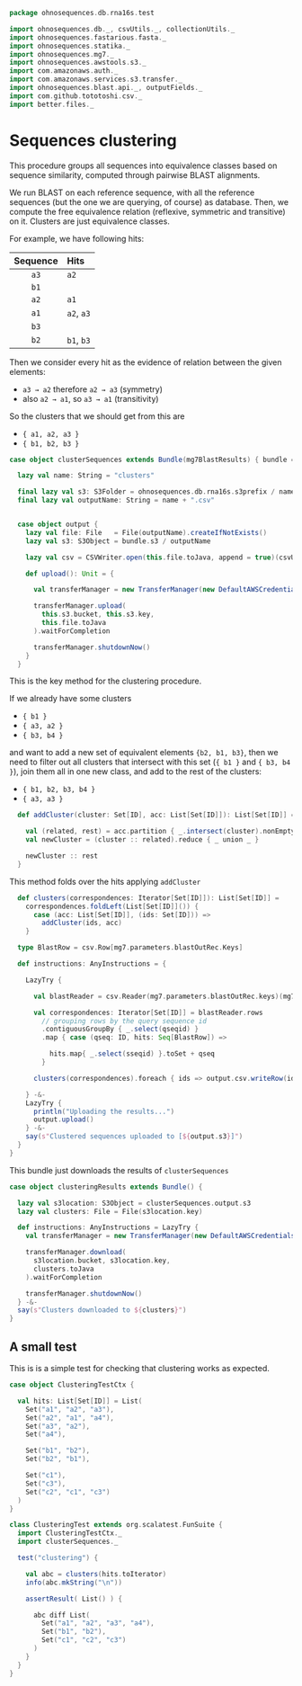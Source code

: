 
```scala
package ohnosequences.db.rna16s.test

import ohnosequences.db._, csvUtils._, collectionUtils._
import ohnosequences.fastarious.fasta._
import ohnosequences.statika._
import ohnosequences.mg7._
import ohnosequences.awstools.s3._
import com.amazonaws.auth._
import com.amazonaws.services.s3.transfer._
import ohnosequences.blast.api._, outputFields._
import com.github.tototoshi.csv._
import better.files._
```


# Sequences clustering

This procedure groups all sequences into equivalence classes based on sequence similarity, computed through pairwise BLAST alignments.

We run BLAST on each reference sequence, with all the reference sequences (but the one we are querying, of course) as database. Then, we compute the free equivalence relation (reflexive, symmetric and transitive) on it. Clusters are just equivalence classes.

For example, we have following hits:

| Sequence | Hits       |
|:--------:|:-----------|
|   `a3`   | `a2`       |
|   `b1`   |            |
|   `a2`   | `a1`       |
|   `a1`   | `a2`, `a3` |
|   `b3`   |            |
|   `b2`   | `b1`, `b3` |

Then we consider every hit as the evidence of relation between the given elements:

* `a3 → a2` therefore `a2 → a3` (symmetry)
* also `a2 → a1`, so `a3 → a1` (transitivity)

So the clusters that we should get from this are

* `{ a1, a2, a3 }`
* `{ b1, b2, b3 }`


```scala
case object clusterSequences extends Bundle(mg7BlastResults) { bundle =>

  lazy val name: String = "clusters"

  final lazy val s3: S3Folder = ohnosequences.db.rna16s.s3prefix / name /
  final lazy val outputName: String = name + ".csv"


  case object output {
    lazy val file: File   = File(outputName).createIfNotExists()
    lazy val s3: S3Object = bundle.s3 / outputName

    lazy val csv = CSVWriter.open(this.file.toJava, append = true)(csvUtils.UnixCSVFormat)

    def upload(): Unit = {

      val transferManager = new TransferManager(new DefaultAWSCredentialsProviderChain())

      transferManager.upload(
        this.s3.bucket, this.s3.key,
        this.file.toJava
      ).waitForCompletion

      transferManager.shutdownNow()
    }
  }
```


This is the key method for the clustering procedure.

 If we already have some clusters

 * `{ b1 }`
 * `{ a3, a2 }`
 * `{ b3, b4 }`

 and want to add a new set of equivalent elements `{b2, b1, b3}`, then we need to filter out all clusters that intersect with this set (`{ b1 }` and `{ b3, b4 }`), join them all in one new class, and add to the rest of the clusters:

 * `{ b1, b2, b3, b4 }`
 * `{ a3, a3 }`


```scala
  def addCluster(cluster: Set[ID], acc: List[Set[ID]]): List[Set[ID]] = {

    val (related, rest) = acc.partition { _.intersect(cluster).nonEmpty }
    val newCluster = (cluster :: related).reduce { _ union _ }

    newCluster :: rest
  }
```

This method folds over the hits applying `addCluster`

```scala
  def clusters(correspondences: Iterator[Set[ID]]): List[Set[ID]] =
    correspondences.foldLeft(List[Set[ID]]()) {
      case (acc: List[Set[ID]], (ids: Set[ID])) =>
        addCluster(ids, acc)
    }

  type BlastRow = csv.Row[mg7.parameters.blastOutRec.Keys]

  def instructions: AnyInstructions = {

    LazyTry {

      val blastReader = csv.Reader(mg7.parameters.blastOutRec.keys)(mg7BlastResults.blastResult)

      val correspondences: Iterator[Set[ID]] = blastReader.rows
        // grouping rows by the query sequence id
        .contiguousGroupBy { _.select(qseqid) }
        .map { case (qseq: ID, hits: Seq[BlastRow]) =>

          hits.map{ _.select(sseqid) }.toSet + qseq
        }

      clusters(correspondences).foreach { ids => output.csv.writeRow(ids.toSeq) }

    } -&-
    LazyTry {
      println("Uploading the results...")
      output.upload()
    } -&-
    say(s"Clustered sequences uploaded to [${output.s3}]")
  }
}
```

This bundle just downloads the results of `clusterSequences`

```scala
case object clusteringResults extends Bundle() {

  lazy val s3location: S3Object = clusterSequences.output.s3
  lazy val clusters: File = File(s3location.key)

  def instructions: AnyInstructions = LazyTry {
    val transferManager = new TransferManager(new DefaultAWSCredentialsProviderChain())

    transferManager.download(
      s3location.bucket, s3location.key,
      clusters.toJava
    ).waitForCompletion

    transferManager.shutdownNow()
  } -&-
  say(s"Clusters downloaded to ${clusters}")
}
```


## A small test

This is is a simple test for checking that clustering works as expected.


```scala
case object ClusteringTestCtx {

  val hits: List[Set[ID]] = List(
    Set("a1", "a2", "a3"),
    Set("a2", "a1", "a4"),
    Set("a3", "a2"),
    Set("a4"),

    Set("b1", "b2"),
    Set("b2", "b1"),

    Set("c1"),
    Set("c3"),
    Set("c2", "c1", "c3")
  )
}

class ClusteringTest extends org.scalatest.FunSuite {
  import ClusteringTestCtx._
  import clusterSequences._

  test("clustering") {

    val abc = clusters(hits.toIterator)
    info(abc.mkString("\n"))

    assertResult( List() ) {

      abc diff List(
        Set("a1", "a2", "a3", "a4"),
        Set("b1", "b2"),
        Set("c1", "c2", "c3")
      )
    }
  }
}

```




[main/scala/data.scala]: ../../main/scala/data.scala.md
[main/scala/package.scala]: ../../main/scala/package.scala.md
[test/scala/clusterSequences.scala]: clusterSequences.scala.md
[test/scala/compats.scala]: compats.scala.md
[test/scala/dropInconsistentAssignments.scala]: dropInconsistentAssignments.scala.md
[test/scala/dropRedundantAssignments.scala]: dropRedundantAssignments.scala.md
[test/scala/mg7pipeline.scala]: mg7pipeline.scala.md
[test/scala/package.scala]: package.scala.md
[test/scala/pick16SCandidates.scala]: pick16SCandidates.scala.md
[test/scala/releaseData.scala]: releaseData.scala.md
[test/scala/runBundles.scala]: runBundles.scala.md